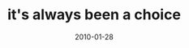 ---
layout: base.njk
title : 'it&#39;s always been a choice' 
view_title : 'it&#39;s always been a choice' 
year : '2010' 
date : '2010-01-28' 
img_file : '/drawing/itsalwaysbeenachoice.png' 
html_file : 'itsalwaysbeenachoice' 
next_html : 'imnotplayingyourgames.html' 
year_order : '13' 
permalink : "title/{{html_file}}.html"
---